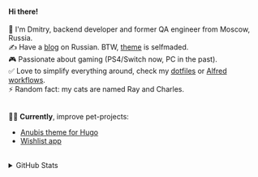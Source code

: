#### Hi there!
🧔 I'm Dmitry, backend developer and former QA engineer from Moscow, Russia.  
✍️ Have a [blog](https://dmitrykolosov.ru/) on Russian. BTW, [theme](https://github.com/Mitrichius/hugo-theme-anubis) is selfmaded.  
🎮 Passionate about gaming (PS4/Switch now, PC in the past).  
✅ Love to simplify everything around, check my [dotfiles](https://github.com/Mitrichius/dotfiles) or [Alfred workflows](https://github.com/Mitrichius/alfred-workflows).  
⚡ Random fact: my cats are named Ray and Charles.   
<br/>  

👨‍💻 **Currently**, improve pet-projects: 
- [Anubis theme for Hugo](https://github.com/Mitrichius/hugo-theme-anubis)
- [Wishlist app](https://github.com/Mitrichius/wishlist)
<br/>  

<details>
    <summary>GitHub Stats</summary>
    <p align="center">
        <img alt = "GitHub Stats" src="https://github-readme-stats.vercel.app/api?username=mitrichius&show_icons=true&hide=issues&theme=dark">
    </p>
</details> 
